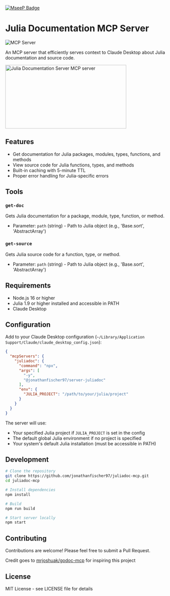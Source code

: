 [![MseeP Badge](https://mseep.net/pr/jonathanfischer97-juliadoc-mcp-badge.jpg)](https://mseep.ai/app/jonathanfischer97-juliadoc-mcp)

# Julia Documentation MCP Server 
![](https://badge.mcpx.dev?type=server 'MCP Server') 

An MCP server that efficiently serves context to Claude Desktop about Julia documentation and source code.

<a href="https://glama.ai/mcp/servers/7xy80o4wdp"><img width="380" height="200" src="https://glama.ai/mcp/servers/7xy80o4wdp/badge" alt="Julia Documentation Server MCP server" /></a>

## Features

- Get documentation for Julia packages, modules, types, functions, and methods
- View source code for Julia functions, types, and methods
- Built-in caching with 5-minute TTL
- Proper error handling for Julia-specific errors

## Tools

### `get-doc`
Gets Julia documentation for a package, module, type, function, or method.
- Parameter: `path` (string) - Path to Julia object (e.g., 'Base.sort', 'AbstractArray')

### `get-source`
Gets Julia source code for a function, type, or method.
- Parameter: `path` (string) - Path to Julia object (e.g., 'Base.sort', 'AbstractArray')

## Requirements

- Node.js 16 or higher
- Julia 1.9 or higher installed and accessible in PATH
- Claude Desktop

## Configuration

Add to your Claude Desktop configuration (`~/Library/Application Support/Claude/claude_desktop_config.json`):

```json
{
  "mcpServers": {
    "juliadoc": {
      "command": "npx",
      "args": [
        "-y",
        "@jonathanfischer97/server-juliadoc"
      ],
      "env": {
        "JULIA_PROJECT": "/path/to/your/julia/project"
      }
    }
  }
}
```

The server will use:
- Your specified Julia project if `JULIA_PROJECT` is set in the config
- The default global Julia environment if no project is specified
- Your system's default Julia installation (must be accessible in PATH)

## Development

```bash
# Clone the repository
git clone https://github.com/jonathanfischer97/juliadoc-mcp.git
cd juliadoc-mcp

# Install dependencies
npm install

# Build
npm run build

# Start server locally
npm start
```

## Contributing

Contributions are welcome! Please feel free to submit a Pull Request.

Credit goes to [mrjoshuak/godoc-mcp](https://github.com/mrjoshuak/godoc-mcp) for inspiring this project

## License

MIT License - see LICENSE file for details


